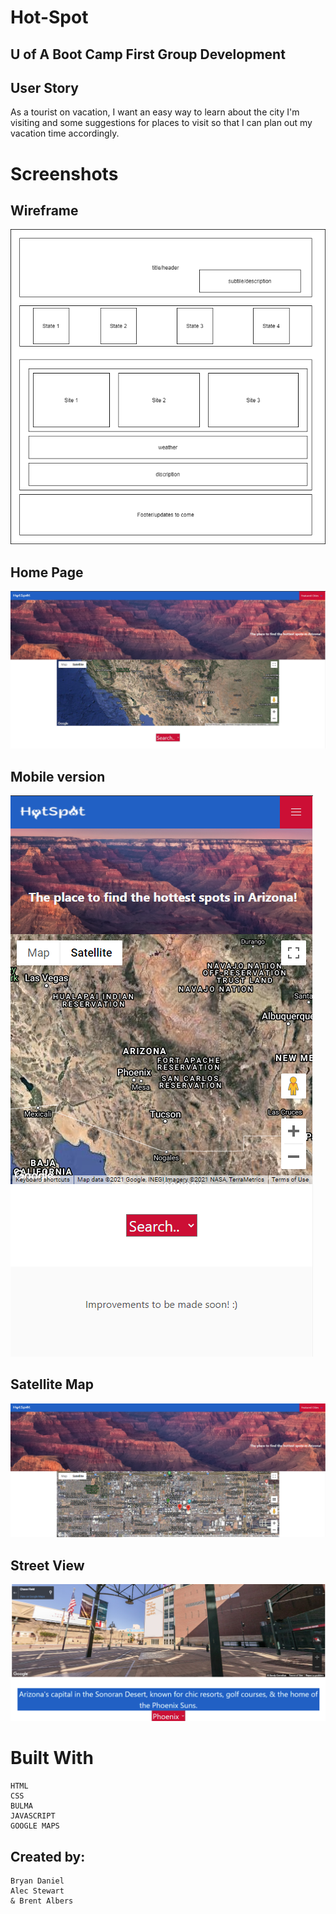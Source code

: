 # Hot-Spot

## U of A Boot Camp First Group Development

## User Story

As a tourist on vacation, I want an easy way to learn about the city I'm visiting and some suggestions for places to visit so that I can plan out my vacation time accordingly.

# Screenshots

## Wireframe
![wireFrame](assets/images/hot-spot-wire-frame.PNG)

## Home Page
![HomePage](assets/images/homepage.PNG)

## Mobile version
![Mobile](assets/images/mobile.PNG)

## Satellite Map
![Phoenix&Map](assets/images/Phoenixmap.PNG)

## Street View
![Streetview](assets/images/Phoenixmap3.PNG)

# Built With
    HTML
    CSS
    BULMA
    JAVASCRIPT
    GOOGLE MAPS

##  Created by:

    Bryan Daniel
    Alec Stewart
    & Brent Albers

